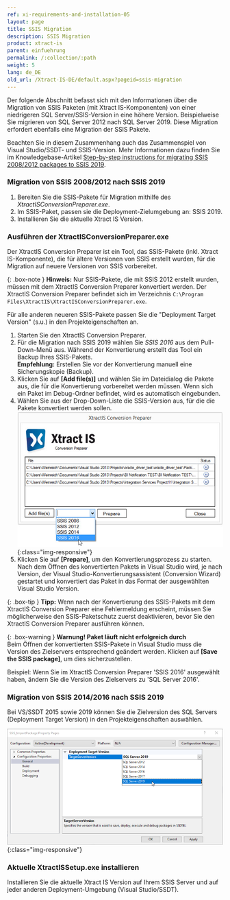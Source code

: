 ```yaml
---
ref: xi-requirements-and-installation-05
layout: page
title: SSIS Migration
description: SSIS Migration
product: xtract-is
parent: einfuehrung
permalink: /:collection/:path
weight: 5
lang: de_DE
old_url: /Xtract-IS-DE/default.aspx?pageid=ssis-migration
---
```


Der folgende Abschnitt befasst sich mit den Informationen über die Migration von SSIS Paketen (mit Xtract IS-Komponenten) von einer niedrigeren SQL Server/SSIS-Version in eine höhere Version. 
Beispielweise Sie migrieren von SQL Server 2012 nach SQL Server 2019. Diese Migration erfordert ebenfalls eine Migration der SSIS Pakete.

Beachten Sie in diesem Zusammenhang auch das Zusammenspiel von Visual Studio/SSDT- und SSIS-Version. Mehr Informationen dazu finden Sie im Knowledgebase-Artikel [Step-by-step instructions for migrating SSIS 2008/2012 packages to SSIS 2019](https://kb.theobald-software.com/xtract-is/step-by-step-ssis-migration).

### Migration von SSIS 2008/2012 nach SSIS 2019
1.  Bereiten Sie die SSIS-Pakete für Migration mithilfe des *XtractISConversionPreparer.exe*.
2.  Im SSIS-Paket, passen sie die Deployment-Zielumgebung an: SSIS 2019.
3.  Installieren Sie die aktuelle Xtract IS Version.

### Ausführen der XtractISConversionPreparer.exe
Der XtractIS Conversion Preparer ist ein Tool, das SSIS-Pakete (inkl. Xtract IS-Komponente), die für ältere Versionen von SSIS erstellt wurden, für die Migration auf neuere Versionen von SSIS vorbereitet. 


{: .box-note }
**Hinweis:** Nur SSIS-Pakete, die mit SSIS 2012 erstellt wurden, müssen mit dem XtractIS Conversion Preparer konvertiert werden.  Der XtractIS Conversion Preparer befindet sich im Verzeichnis `C:\Program Files\XtractIS\XtractISConversionPreparer.exe`. 


Für alle anderen neueren SSIS-Pakete passen Sie die "Deployment Target Version" (s.u.) in den Projekteigenschaften an. <br>


1. Starten Sie den XtractIS Conversion Preparer.
2. Für die Migration nach SSIS 2019 wählen Sie *SSIS 2016* aus dem Pull-Down-Menü aus.
Während der Konvertierung erstellt das Tool ein Backup Ihres SSIS-Pakets. <br>
**Empfehlung:** Erstellen Sie vor der Konvertierung manuell eine Sicherungskopie (Backup).
3. Klicken Sie auf **[Add file(s)]** und wählen Sie im Dateidialog die Pakete aus, die für die Konvertierung vorbereitet werden müssen.
Wenn sich ein Paket im Debug-Ordner befindet, wird es automatisch eingebunden. 
4. Wählen Sie aus der Drop-Down-Liste die SSIS-Version aus, für die die Pakete konvertiert werden sollen.
![XIS_ConversionPreparer_2016](/img/content/XIS_ConversionPreparer_2016.png){:class="img-responsive"}
5. Klicken Sie auf **[Prepare]**, um den Konvertierungsprozess zu starten.<br>
Nach dem Öffnen des konvertierten Pakets in Visual Studio wird, je nach Version, 
der Visual Studio-Konvertierungsassistent (Conversion Wizard) gestartet und konvertiert das Paket in das Format der ausgewählten Visual Studio Version.

{: .box-tip }
**Tipp:** Wenn nach der Konvertierung des SSIS-Pakets mit dem XtractIS Conversion Preparer eine Fehlermeldung erscheint, 
müssen Sie möglicherweise den SSIS-Paketschutz zuerst deaktivieren, bevor Sie den XtractIS Conversion Preparer ausführen können.<br>

{: .box-warning }
**Warnung! Paket läuft nicht erfolgreich durch**<br> 
Beim Öffnen der konvertierten SSIS-Pakete in Visual Studio muss die Version des Zielservers entsprechend geändert werden.
Klicken auf **[Save the SSIS package]**, um dies sicherzustellen.


Beispiel: Wenn Sie im XtractIS Conversion Preparer 'SSIS 2016' ausgewählt haben, ändern Sie die Version des Zielservers zu 'SQL Server 2016'. 


### Migration von SSIS 2014/2016 nach SSIS 2019
Bei VS/SSDT 2015 sowie 2019 können Sie die Zielversion des SQL Servers (Deployment Target Version) in den Projekteigenschaften auswählen.

![VS-Deployment-Target](/img/content/VS_Deployment_Target.png){:class="img-responsive"}

### Aktuelle XtractISSetup.exe installieren
Installieren Sie die aktuelle Xtract IS Version auf Ihrem SSIS Server und auf jeder anderen Deployment-Umgebung (Visual Studio/SSDT).
